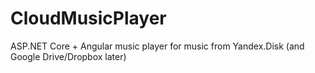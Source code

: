 # CloudMusicPlayer
ASP.NET Core + Angular music player for music from Yandex.Disk (and Google Drive/Dropbox later)
